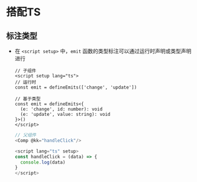 # 搭配TS

## 标注类型

*   在 `<script setup>` 中，`emit` 函数的类型标注可以通过运行时声明或类型声明进行

    ```vue
    // 子组件
    <script setup lang="ts">
    // 运行时
    const emit = defineEmits(['change', 'update'])

    // 基于类型
    const emit = defineEmits<{
      (e: 'change', id: number): void
      (e: 'update', value: string): void
    }>()
    </script>
    ```

    ```javascript
    // 父组件
    <Comp @kk="handleClick"/>

    <script lang="ts" setup>
    const handleClick = (data) => {
      console.log(data)
    }
    </script>
    ```
